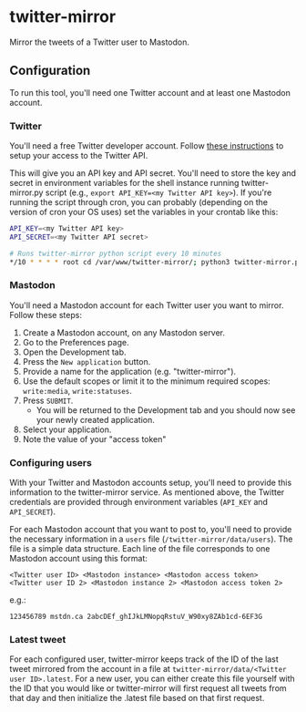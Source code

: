 # twitter-mirror
Mirror the tweets of a Twitter user to Mastodon.

## Configuration

To run this tool, you'll need one Twitter account and at least one Mastodon account.

### Twitter

You'll need a free Twitter developer account. Follow [these instructions](https://developer.twitter.com/en/docs/twitter-api/getting-started/getting-access-to-the-twitter-api) to setup your access to the Twitter API.

This will give you an API key and API secret. You'll need to store the key and secret in environment variables for the shell instance running twitter-mirror.py script (e.g., `export API_KEY=<my Twitter API key>`). If you're running the script through cron, you can probably (depending on the version of cron your OS uses) set the variables in your crontab like this:

```bash
API_KEY=<my Twitter API key>
API_SECRET=<my Twitter API secret>

# Runs twitter-mirror python script every 10 minutes
*/10 * * * * root cd /var/www/twitter-mirror/; python3 twitter-mirror.py >> /var/log/cron/twitter-mirror.log 2>&1
```

### Mastodon

You'll need a Mastodon account for each Twitter user you want to mirror. Follow these steps:

1) Create a Mastodon account, on any Mastodon server.
2) Go to the Preferences page.
3) Open the Development tab.
4) Press the `New application` button.
5) Provide a name for the application (e.g. "twitter-mirror").
6) Use the default scopes or limit it to the minimum required scopes: `write:media`, `write:statuses`.
7) Press `SUBMIT`.
    - You will be returned to the Development tab and you should now see your newly created application.
8) Select your application.
9) Note the value of your "access token"

### Configuring users

With your Twitter and Mastodon accounts setup, you'll need to provide this information to the twitter-mirror service. As mentioned above, the Twitter credentials are provided through environment variables (`API_KEY` and `API_SECRET`).

For each Mastodon account that you want to post to, you'll need to provide the necessary information in a `users` file (`/twitter-mirror/data/users`). The file is a simple data structure. Each line of the file corresponds to one Mastodon account using this format:

```
<Twitter user ID> <Mastodon instance> <Mastodon access token>
<Twitter user ID 2> <Mastodon instance 2> <Mastodon access token 2>
```

e.g.:

```
123456789 mstdn.ca 2abcDEf_ghIJkLMNopqRstuV_W90xy8ZAb1cd-6EF3G
```

### Latest tweet

For each configured user, twitter-mirror keeps track of the ID of the last tweet mirrored from the account in a file at `twitter-mirror/data/<Twitter user ID>.latest`. For a new user, you can either create this file yourself with the ID that you would like or twitter-mirror will first request all tweets from that day and then initialize the .latest file based on that first request.
